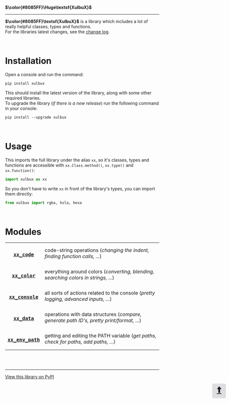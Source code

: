 <br id="top">

**$\color{#8085FF}\Huge\textsf{XulbuX}$**

-------------------------------------------------------------

**$\color{#8085FF}\textsf{XulbuX}$** is a library which includes a lot of really helpful classes, types and functions.<br>
For the libraries latest changes, see the [change log](https://github.com/XulbuX-dev/PythonLibraryXulbuX/blob/main/CHANGELOG.md).

<br>

# Installation

Open a console and run the command:
```css
pip install xulbux
```
This should install the latest version of the library, along with some other required libraries.<br>
To upgrade the library (*if there is a new release*) run the following command in your console:
```css
pip install --upgrade xulbux
```

<br>

# Usage

This imports the full library under the alias `xx`, so it's classes, types and functions are accessible with `xx.Class.method()`, `xx.type()` and `xx.function()`:
```python
import xulbux as xx
```
So you don't have to write `xx` in front of the library's types, you can import them directly:
```python
from xulbux import rgba, hsla, hexa
```

<br>

# Modules

| | |
| :------------------------------------------------------------------------------------------: | :---------------------------------------------------------------------------------------- |
| <h3>[`xx_code`](https://github.com/XulbuX-dev/PythonLibraryXulbuX/wiki/xx_code)</h3>         | code-string operations (*changing the indent, finding function calls, ...*)               |
| <h3>[`xx_color`](https://github.com/XulbuX-dev/PythonLibraryXulbuX/wiki/xx_color)</h3>       | everything around colors (*converting, blending, searching colors in strings, ...*)       |
| <h3>[`xx_console`](https://github.com/XulbuX-dev/PythonLibraryXulbuX/wiki/xx_console)</h3>   | all sorts of actions related to the console (*pretty logging, advanced inputs, ...*)      |
| <h3>[`xx_data`](https://github.com/XulbuX-dev/PythonLibraryXulbuX/wiki/xx_data)</h3>         | operations with data structures (*compare, generate path ID's, pretty print/format, ...*) |
| <h3>[`xx_env_path`](https://github.com/XulbuX-dev/PythonLibraryXulbuX/wiki/xx_env_path)</h3> | getting and editing the PATH variable (*get paths, check for paths, add paths, ...*)      |
<!--
| <h3>[`xx_string`](https://github.com/XulbuX-dev/PythonLibraryXulbuX/wiki/xx_string)</h3>     | helpful actions when working with strings. (*normalize, escape, decompose, ...*)          |
-->



<br>
<br>

--------------------------------------------------------------
[View this library on PyPI](https://pypi.org/project/XulbuX/)

<div style="width:45px; height:45px; right:10px; position:absolute">
  <a href="#top"><abbr title="go to top" style="text-decoration:none">
    <div style="
      font-size: 2em;
      font-weight: bold;
      background: #88889845;
      border-radius: 0.2em;
      text-align: center;
      justify-content: center;
    "><span style="display:none">go to top </span>🠩</div>
  </abbr></a>
</div>